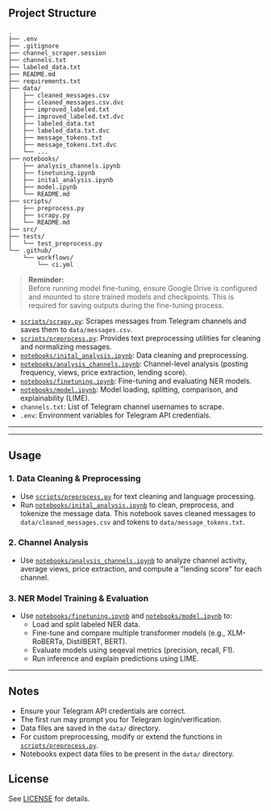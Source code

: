 
## Project Structure

```
.
├── .env
├── .gitignore
├── channel_scraper.session
├── channels.txt
├── labeled_data.txt
├── README.md
├── requirements.txt
├── data/
│   ├── cleaned_messages.csv
│   ├── cleaned_messages.csv.dvc
│   ├── improved_labeled.txt
│   ├── improved_labeled.txt.dvc
│   ├── labeled_data.txt
│   ├── labeled_data.txt.dvc
│   ├── message_tokens.txt
│   ├── message_tokens.txt.dvc
│   └── ...
├── notebooks/
│   ├── analysis_channels.ipynb
│   ├── finetuning.ipynb
│   ├── inital_analysis.ipynb
│   ├── model.ipynb
│   └── README.md
├── scripts/
│   ├── preprocess.py
│   ├── scrapy.py
│   └── README.md
├── src/
├── tests/
│   └── test_preprocess.py
└── .github/
    └── workflows/
        └── ci.yml
```

> **Reminder:**  
> Before running model fine-tuning, ensure Google Drive is configured and mounted to store trained models and checkpoints. This is required for saving outputs during the fine-tuning process.


- [`scripts/scrapy.py`](scripts/scrapy.py): Scrapes messages from Telegram channels and saves them to `data/messages.csv`.
- [`scripts/preprocess.py`](scripts/preprocess.py): Provides text preprocessing utilities for cleaning and normalizing messages.
- [`notebooks/inital_analysis.ipynb`](notebooks/inital_analysis.ipynb): Data cleaning and preprocessing.
- [`notebooks/analysis_channels.ipynb`](notebooks/analysis_channels.ipynb): Channel-level analysis (posting frequency, views, price extraction, lending score).
- [`notebooks/finetuning.ipynb`](notebooks/finetuning.ipynb): Fine-tuning and evaluating NER models.
- [`notebooks/model.ipynb`](notebooks/model.ipynb): Model loading, splitting, comparison, and explainability (LIME).
- `channels.txt`: List of Telegram channel usernames to scrape.
- `.env`: Environment variables for Telegram API credentials.

---



---

## Usage


### 1. Data Cleaning & Preprocessing

- Use [`scripts/preprocess.py`](scripts/preprocess.py) for text cleaning and language processing.
- Run [`notebooks/inital_analysis.ipynb`](notebooks/inital_analysis.ipynb) to clean, preprocess, and tokenize the message data. This notebook saves cleaned messages to `data/cleaned_messages.csv` and tokens to `data/message_tokens.txt`.

### 2. Channel Analysis

- Use [`notebooks/analysis_channels.ipynb`](notebooks/analysis_channels.ipynb) to analyze channel activity, average views, price extraction, and compute a "lending score" for each channel.

### 3. NER Model Training & Evaluation

- Use [`notebooks/finetuning.ipynb`](notebooks/finetuning.ipynb) and [`notebooks/model.ipynb`](notebooks/model.ipynb) to:
  - Load and split labeled NER data.
  - Fine-tune and compare multiple transformer models (e.g., XLM-RoBERTa, DistilBERT, BERT).
  - Evaluate models using seqeval metrics (precision, recall, F1).
  - Run inference and explain predictions using LIME.

---

## Notes

- Ensure your Telegram API credentials are correct.
- The first run may prompt you for Telegram login/verification.
- Data files are saved in the `data/` directory.
- For custom preprocessing, modify or extend the functions in [`scripts/preprocess.py`](scripts/preprocess.py).
- Notebooks expect data files to be present in the `data/` directory.

## License

See [LICENSE](LICENSE) for details.